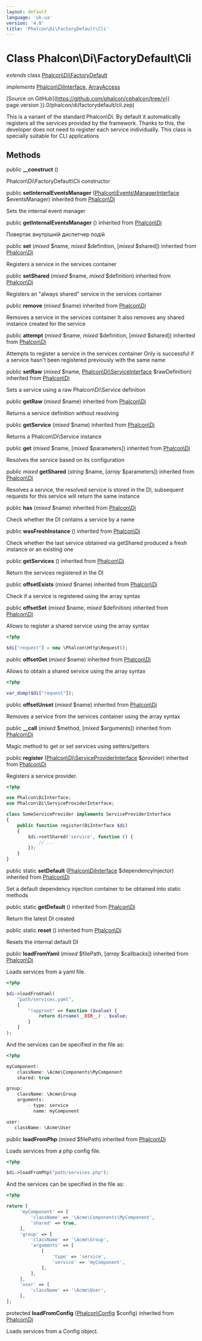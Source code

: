 ```yaml
---
layout: default
language: 'uk-ua'
version: '4.0'
title: 'Phalcon\Di\FactoryDefault\Cli'
---
```


# Class **Phalcon\Di\FactoryDefault\Cli**

*extends* class [Phalcon\Di\FactoryDefault](Phalcon_Di_FactoryDefault)

*implements* [Phalcon\DiInterface](Phalcon_DiInterface), [ArrayAccess](https://php.net/manual/en/class.arrayaccess.php)

[Source on GitHub](https://github.com/phalcon/cphalcon/tree/v{{ page.version }}.0/phalcon/di/factorydefault/cli.zep)

This is a variant of the standard Phalcon\Di. By default it automatically registers all the services provided by the framework. Thanks to this, the developer does not need to register each service individually. This class is specially suitable for CLI applications

## Methods

public **__construct** ()

Phalcon\Di\FactoryDefault\Cli constructor

public **setInternalEventsManager** ([Phalcon\Events\ManagerInterface](Phalcon_Events_ManagerInterface) $eventsManager) inherited from [Phalcon\Di](Phalcon_Di)

Sets the internal event manager

public **getInternalEventsManager** () inherited from [Phalcon\Di](Phalcon_Di)

Повертає внутрішній диспетчер подій

public **set** (*mixed* $name, *mixed* $definition, [*mixed* $shared]) inherited from [Phalcon\Di](Phalcon_Di)

Registers a service in the services container

public **setShared** (*mixed* $name, *mixed* $definition) inherited from [Phalcon\Di](Phalcon_Di)

Registers an "always shared" service in the services container

public **remove** (*mixed* $name) inherited from [Phalcon\Di](Phalcon_Di)

Removes a service in the services container It also removes any shared instance created for the service

public **attempt** (*mixed* $name, *mixed* $definition, [*mixed* $shared]) inherited from [Phalcon\Di](Phalcon_Di)

Attempts to register a service in the services container Only is successful if a service hasn't been registered previously with the same name

public **setRaw** (*mixed* $name, [Phalcon\Di\ServiceInterface](Phalcon_Di_ServiceInterface) $rawDefinition) inherited from [Phalcon\Di](Phalcon_Di)

Sets a service using a raw Phalcon\Di\Service definition

public **getRaw** (*mixed* $name) inherited from [Phalcon\Di](Phalcon_Di)

Returns a service definition without resolving

public **getService** (*mixed* $name) inherited from [Phalcon\Di](Phalcon_Di)

Returns a Phalcon\Di\Service instance

public **get** (*mixed* $name, [*mixed* $parameters]) inherited from [Phalcon\Di](Phalcon_Di)

Resolves the service based on its configuration

public *mixed* **getShared** (*string* $name, [*array* $parameters]) inherited from [Phalcon\Di](Phalcon_Di)

Resolves a service, the resolved service is stored in the DI, subsequent requests for this service will return the same instance

public **has** (*mixed* $name) inherited from [Phalcon\Di](Phalcon_Di)

Check whether the DI contains a service by a name

public **wasFreshInstance** () inherited from [Phalcon\Di](Phalcon_Di)

Check whether the last service obtained via getShared produced a fresh instance or an existing one

public **getServices** () inherited from [Phalcon\Di](Phalcon_Di)

Return the services registered in the DI

public **offsetExists** (*mixed* $name) inherited from [Phalcon\Di](Phalcon_Di)

Check if a service is registered using the array syntax

public **offsetSet** (*mixed* $name, *mixed* $definition) inherited from [Phalcon\Di](Phalcon_Di)

Allows to register a shared service using the array syntax

```php
<?php

$di["request"] = new \Phalcon\Http\Request();

```

public **offsetGet** (*mixed* $name) inherited from [Phalcon\Di](Phalcon_Di)

Allows to obtain a shared service using the array syntax

```php
<?php

var_dump($di["request"]);

```

public **offsetUnset** (*mixed* $name) inherited from [Phalcon\Di](Phalcon_Di)

Removes a service from the services container using the array syntax

public **__call** (*mixed* $method, [*mixed* $arguments]) inherited from [Phalcon\Di](Phalcon_Di)

Magic method to get or set services using setters/getters

public **register** ([Phalcon\Di\ServiceProviderInterface](Phalcon_Di_ServiceProviderInterface) $provider) inherited from [Phalcon\Di](Phalcon_Di)

Registers a service provider.

```php
<?php

use Phalcon\DiInterface;
use Phalcon\Di\ServiceProviderInterface;

class SomeServiceProvider implements ServiceProviderInterface
{
    public function register(DiInterface $di)
    {
        $di->setShared('service', function () {
            // ...
        });
    }
}

```

public static **setDefault** ([Phalcon\DiInterface](Phalcon_DiInterface) $dependencyInjector) inherited from [Phalcon\Di](Phalcon_Di)

Set a default dependency injection container to be obtained into static methods

public static **getDefault** () inherited from [Phalcon\Di](Phalcon_Di)

Return the latest DI created

public static **reset** () inherited from [Phalcon\Di](Phalcon_Di)

Resets the internal default DI

public **loadFromYaml** (*mixed* $filePath, [*array* $callbacks]) inherited from [Phalcon\Di](Phalcon_Di)

Loads services from a yaml file.

```php
<?php

$di->loadFromYaml(
    "path/services.yaml",
    [
        "!approot" => function ($value) {
            return dirname(__DIR__) . $value;
        }
    ]
);

```

And the services can be specified in the file as:

```php
<?php

myComponent:
    className: \Acme\Components\MyComponent
    shared: true

group:
    className: \Acme\Group
    arguments:
        - type: service
          name: myComponent

user:
   className: \Acme\User

```

public **loadFromPhp** (*mixed* $filePath) inherited from [Phalcon\Di](Phalcon_Di)

Loads services from a php config file.

```php
<?php

$di->loadFromPhp("path/services.php");

```

And the services can be specified in the file as:

```php
<?php

return [
     'myComponent' => [
         'className' => '\Acme\Components\MyComponent',
         'shared' => true,
     ],
     'group' => [
         'className' => '\Acme\Group',
         'arguments' => [
             [
                 'type' => 'service',
                 'service' => 'myComponent',
             ],
         ],
     ],
     'user' => [
         'className' => '\Acme\User',
     ],
];

```

protected **loadFromConfig** ([Phalcon\Config](Phalcon_Config) $config) inherited from [Phalcon\Di](Phalcon_Di)

Loads services from a Config object.